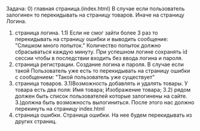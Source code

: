 Задача:
0) главная страница.(index.html)
В случае если пользователь залогинен то перекидывать на страницу товаров. Иначе на страницу Логина.
1) страница логина. 
1.1) Если не смог зайти более 3 раз то перекидывать на страницу ошибки и выводить сообщение:
"Слишком много попыток."
Количество попыток должно сбрасываться каждую минуту.
При успешном логине сохранять id сессии чтобы в последствии входить без ввода логина и пароля.
2) страница регистрации.
Создание логина и пароля.
В случае если такой Пользователь уже есть то перекидывать на страницу ошибки с сообщением:
"Такой пользователь уже существует"
3) страница товаров.
3.1)Возможность добавлять и удалять товары.
У товара есть два поля:
Имя товара;
Изображение товара;
3.2) рядом должен быть список пользователей которые залогинены на сайте.
3.)должна быть возможность вылогиниться. После этого нас должно перекинуть на страницу index.html
4) страница ошибки.
Страница ошибки. На нее будем перекидывать из других страниц.
